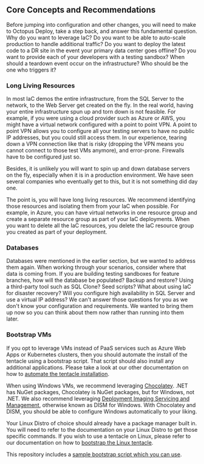 ## Core Concepts and Recommendations

Before jumping into configuration and other changes, you will need to make to Octopus Deploy, take a step back, and answer this fundamental question.  Why do you want to leverage IaC?  Do you want to be able to auto-scale production to handle additional traffic?  Do you want to deploy the latest code to a DR site in the event your primary data center goes offline?  Do you want to provide each of your developers with a testing sandbox?  When should a teardown event occur on the infrastructure?  Who should be the one who triggers it? 

### Long Living Resources

In most IaC demos the entire infrastructure, from the SQL Server to the network, to the Web Server get created on the fly.  In the real world, having your entire infrastructure spun up and torn down is not feasible.  For example, if you were using a cloud provider such as Azure or AWS, you might have a virtual network configured with a point to point VPN.  A point to point VPN allows you to configure all your testing servers to have no public IP addresses, but you could still access them.  In our experience, tearing down a VPN connection like that is risky (dropping the VPN means you cannot connect to those test VMs anymore), and error-prone.  Firewalls have to be configured just so.  

Besides, it is unlikely you will want to spin up and down database servers on the fly, especially when it is in a production environment.  We have seen several companies who eventually get to this, but it is not something did day one.  

The point is, you will have long living resources.  We recommend identifying those resources and isolating them from your IaC when possible.  For example, in Azure, you can have virtual networks in one resource group and create a separate resource group as part of your IaC deployments.  When you want to delete all the IaC resources, you delete the IaC resource group you created as part of your deployment.

### Databases

Databases were mentioned in the earlier section, but we wanted to address them again.  When working through your scenarios, consider where that data is coming from.  If you are building testing sandboxes for feature branches, how will the database be populated?  Backup and restore?  Using a third-party tool such as SQL Clone?  Seed scripts?  What about using IaC for disaster recovery?  Will you configure high availability in SQL Server and use a virtual IP address?  We can't answer those questions for you as we don't know your configuration and requirements.  We wanted to bring them up now so you can think about them now rather than running into them later.  

### Bootstrap VMs

If you opt to leverage VMs instead of PaaS services such as Azure Web Apps or Kubernetes clusters, then you should automate the install of the tentacle using a bootstrap script.  That script should also install any additional applications.  Please take a look at our other documentation on how to [automate the tentacle installation](https://octopus.com/docs/infrastructure/deployment-targets/windows-targets/automating-tentacle-installation).  

When using Windows VMs, we recommend leveraging [Chocolatey](https://chocolatey.org/).  .NET has NuGet packages, Chocolatey is NuGet packages, but for Windows, not .NET.  We also recommend leveraging [Deployment Imaging Servicing and Management](https://docs.microsoft.com/en-us/windows-hardware/manufacture/desktop/dism---deployment-image-servicing-and-management-technical-reference-for-windows), otherwise known as DISM for Windows.  With Chocolatey and DISM, you should be able to configure Windows automatically to your liking.

Your Linux Distro of choice should already have a package manager built in.  You will need to refer to the documentation on your Linux Distro to get those specific commands.  If you wish to use a tentacle on Linux, please refer to our documentation on how to [bootstrap the Linux tentacle](https://octopus.com/docs/infrastructure/deployment-targets/linux/tentacle).

This repository includes a [sample bootstrap script which you can use](arm/bootstrap/BootstrapTentacleandRunChoco.ps1).